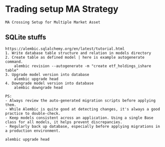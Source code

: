 # Trading setup MA Strategy

    MA Crossing Setup for Multiple Market Asset

## SQLite stuffs

    https://alembic.sqlalchemy.org/en/latest/tutorial.html
    1. Write database table structure and relation in models directory
    2. Create table as defined model | here is example autogenerate command.
        alembic revision --autogenerate -m "create etf_holdings_ishare table"
    3. Upgrade model version into database
        alembic upgrade head
    4. Downgrade model version into database
        alembic downgrade head

    PS: 
    - Always review the auto-generated migration scripts before applying them. 
    - While Alembic is quite good at detecting changes, it's always a good practice to double-check.
    - Keep models consistent across an application. Using a single Base class for all models, it helps prevent discrepancies.
    - Regularly back up database, especially before applying migrations in a production environment.

    alembic upgrade head

